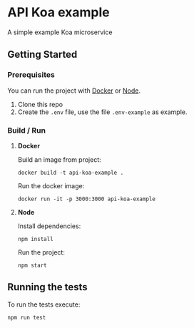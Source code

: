 # API Koa example

A simple example Koa microservice

## Getting Started

### Prerequisites
You can run the project with [Docker](https://docs.docker.com/install/) or [Node](https://nodejs.org/en/download/package-manager/).

1. Clone this repo
2. Create the `.env` file, use the file `.env-example` as example.

### Build / Run

1. **Docker**

    Build an image from project:

    ```shell
    docker build -t api-koa-example .
    ```

    Run the docker image:

    ```shell
    docker run -it -p 3000:3000 api-koa-example
    ```

2. **Node**

    Install dependencies:

    ```
    npm install
    ```

    Run the project:

    ```
    npm start
    ```

## Running the tests

To run the tests execute: 
```shell
npm run test
```